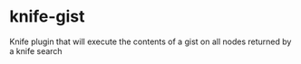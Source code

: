 knife-gist
==========

Knife plugin that will execute the contents of a gist on all nodes returned by a knife search
